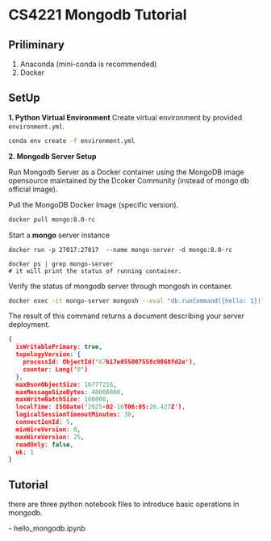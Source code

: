 # CS4221 Mongodb Tutorial

## Priliminary

1. Anaconda (mini-conda is recommended)
2. Docker



## SetUp



**1. Python Virtual Environment**
Create virtual environment by provided `environment.yml`.

```bash
conda env create -f environment.yml
```



**2. Mongodb Server Setup**

Run Mongodb Server as a Docker container using the MongoDB image opensource maintained by the Dcoker Community (instead of mongo db official image).

Pull the MongoDB Docker Image (specific version).

```bash
docker pull mongo:8.0-rc
```

 Start a **mongo** server instance

```shell
docker run -p 27017:27017  --name mongo-server -d mongo:8.0-rc

docker ps | grep mongo-server
# it will print the status of running container.
```

Verify the status of mongodb server through mongosh in container.

```bash
docker exec -it mongo-server mongosh --eval "db.runCommand({hello: 1})"
```

The result of this command returns a document describing your server deployment.

```json
{
  isWritablePrimary: true,
  topologyVersion: {
    processId: ObjectId('67b17e055007558c9068fd2e'),
    counter: Long('0')
  },
  maxBsonObjectSize: 16777216,
  maxMessageSizeBytes: 48000000,
  maxWriteBatchSize: 100000,
  localTime: ISODate('2025-02-16T06:05:26.427Z'),
  logicalSessionTimeoutMinutes: 30,
  connectionId: 5,
  minWireVersion: 0,
  maxWireVersion: 25,
  readOnly: false,
  ok: 1
}
```



## Tutorial

there are three python notebook files to introduce basic operations in mongodb.

\- hello_mongodb.ipynb
